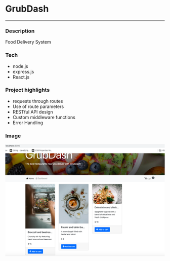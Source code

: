 # GrubDash


---
### Description

Food Delivery System

### Tech

- node.js
- express.js
- React.js

### Project highlights

- requests through routes 
- Use of route parameters
- RESTful API design
- Custom middleware functions
- Error Handling

### Image

![GrubDash](https://github.com/doshid20/GrubDash/blob/main/grubDash.png)
